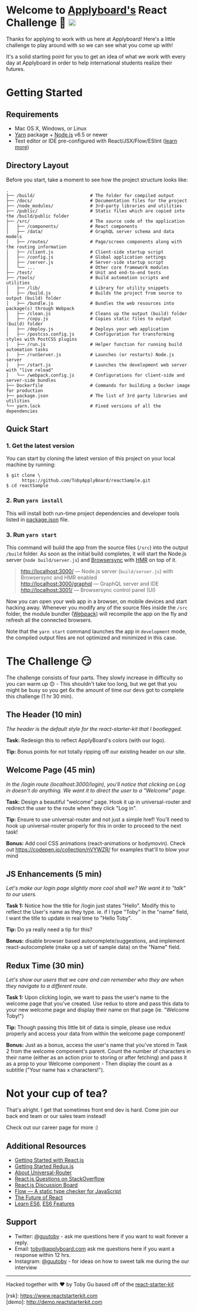 # Welcome to [Applyboard's](http://applyboard.com/) React Challenge 😬 <a href="https://twitter.com/applyboard"><img src="https://img.shields.io/twitter/follow/applyboard.svg?style=social&label=Follow" height="20"></a>

Thanks for applying to work with us here at Applyboard! Here's a little challenge to play around with so we can see what you come up with! 

It's a solid starting point for you to get an idea of what we work with every day at Applyboard in order to help international students realize their futures.


# Getting Started

## Requirements

  * Mac OS X, Windows, or Linux
  * [Yarn](https://yarnpkg.com/) package + [Node.js](https://nodejs.org/) v6.5 or newer
  * Text editor or IDE pre-configured with React/JSX/Flow/ESlint ([learn more](./how-to-configure-text-editors.md))

## Directory Layout

Before you start, take a moment to see how the project structure looks like:

```
.
├── /build/                     # The folder for compiled output
├── /docs/                      # Documentation files for the project
├── /node_modules/              # 3rd-party libraries and utilities
├── /public/                    # Static files which are copied into the /build/public folder
├── /src/                       # The source code of the application
│   ├── /components/            # React components
│   ├── /data/                  # GraphQL server schema and data models
│   ├── /routes/                # Page/screen components along with the routing information
│   ├── /client.js              # Client-side startup script
│   ├── /config.js              # Global application settings
│   ├── /server.js              # Server-side startup script
│   └── ...                     # Other core framework modules
├── /test/                      # Unit and end-to-end tests
├── /tools/                     # Build automation scripts and utilities
│   ├── /lib/                   # Library for utility snippets
│   ├── /build.js               # Builds the project from source to output (build) folder
│   ├── /bundle.js              # Bundles the web resources into package(s) through Webpack
│   ├── /clean.js               # Cleans up the output (build) folder
│   ├── /copy.js                # Copies static files to output (build) folder
│   ├── /deploy.js              # Deploys your web application
│   ├── /postcss.config.js      # Configuration for transforming styles with PostCSS plugins
│   ├── /run.js                 # Helper function for running build automation tasks
│   ├── /runServer.js           # Launches (or restarts) Node.js server
│   ├── /start.js               # Launches the development web server with "live reload"
│   └── /webpack.config.js      # Configurations for client-side and server-side bundles
├── Dockerfile                  # Commands for building a Docker image for production
├── package.json                # The list of 3rd party libraries and utilities
└── yarn.lock                   # Fixed versions of all the dependencies
```

## Quick Start

### 1. Get the latest version

You can start by cloning the latest version of this project on your
local machine by running:

```shell
$ git clone \
      https://github.com/TobyApplyBoard/reactSample.git
$ cd reactSample
```


### 2. Run `yarn install`

This will install both run-time project dependencies and developer tools listed
in [package.json](../package.json) file.

### 3. Run `yarn start`

This command will build the app from the source files (`/src`) into the output
`/build` folder. As soon as the initial build completes, it will start the
Node.js server (`node build/server.js`) and [Browsersync](https://browsersync.io/)
with [HMR](https://webpack.github.io/docs/hot-module-replacement) on top of it.

> [http://localhost:3000/](http://localhost:3000/) — Node.js server (`build/server.js`)
  with Browsersync and HMR enabled<br>
> [http://localhost:3000/graphql](http://localhost:3000/graphql) — GraphQL server and IDE<br>
> [http://localhost:3001/](http://localhost:3001/) — Browsersync control panel (UI)

Now you can open your web app in a browser, on mobile devices and start
hacking away. Whenever you modify any of the source files inside the `/src` folder,
the module bundler ([Webpack](http://webpack.github.io/)) will recompile the
app on the fly and refresh all the connected browsers.

Note that the `yarn start` command launches the app in `development` mode,
the compiled output files are not optimized and minimized in this case.


# The Challenge 😏

The challenge consists of four parts. They slowly increase in difficulty so you can warm up 😊 - This shouldn't take too long, but we get that you might be busy so you get 6x the amount of time our devs got to complete this challenge (1 hr 30 min).

## The Header (10 min)
<i>The header is the default style for the react-starter-kit that I bootlegged.</i>

**Task:**
Redesign this to reflect ApplyBoard's colors (with our logo). 

**Tip:** Bonus points for not totally ripping off our existing header on our site.

## Welcome Page (45 min)
<i>In the /login route (localhost:3000/login), you'll notice that clicking on Log in doesn't do anything. We want it to direct the user to a "Welcome" page.</i>

**Task:** Design a beautiful "welcome" page. Hook it up in universal-router and redirect the user to the route when they click "Log in". 

**Tip:** Ensure to use universal-router and not just a simple href! You'll need to hook up universal-router properly for this in order to proceed to the next task!

**Bonus:**
Add cool CSS animations (react-animations or bodymovin). Check out https://codepen.io/collection/nVYWZR/ for examples that'll to blow your mind


## JS Enhancements (5 min)
<i>Let's make our login page slightly more cool shall we? We want it to "talk" to our users.</i>

**Task 1:** Notice how the title for /login just states "Hello". Modify this to reflect the User's name as they type. ie. if I type "Toby" in the "name" field, I want the title to update in real time to "Hello Toby".

**Tip:** Do ya really need a tip for this?

**Bonus:** disable browser based autocomplete/suggestions, and implement react-autocomplete (make up a set of sample data) on the "Name" field.

## Redux Time (30 min)
<i>  Let's show our users that we care and can remember who they are when they navigate to a different route.</i>

**Task 1:** Upon clicking login, we want to pass the user's name to the welcome page that you've created. Use redux to store and pass this data to your new welcome page and display their name on that page (ie. "Welcome Toby!")

**Tip:** Though passing this little bit of data is simple, please use redux properly and access your data from within the welcome page component!

**Bonus:** Just as a bonus, access the user's name that you've stored in Task 2 from the welcome component's parent. Count the number of characters in their name (either as an action prior to storing or after fetching) and pass it as a prop to your Welcome component - Then display the count as a subtitle ("Your name has x characters!").
 



# Not your cup of tea?

That's alright. I get that sometimes front end dev is hard. Come join our back end team or our sales team instead!

Check out our career page for more :)


## Additional Resources

  * [Getting Started with React.js](http://facebook.github.io/react/)
  * [Getting Started Redux.js](http://redux.js.org/)
  * [About Universal-Router](https://github.com/kriasoft/universal-router)
  * [React.js Questions on StackOverflow](http://stackoverflow.com/questions/tagged/reactjs)
  * [React.js Discussion Board](https://discuss.reactjs.org/)
  * [Flow — A static type checker for JavaScript](http://flowtype.org/)
  * [The Future of React](https://github.com/reactjs/react-future)
  * [Learn ES6](https://babeljs.io/docs/learn-es6/), [ES6 Features](https://github.com/lukehoban/es6features#readme)




## Support
  * Twitter: [@guutoby](twitter.com/guutoby) - ask me questions here if you want to wait forever a reply.
  * Email: toby@applyboard.com ask me questions here if you want a response within 12 hrs.
  * Instagram: [@guutoby](https://instagram.com/guutoby) - for ideas on how to sweet talk me during the our interview
  




---
Hacked together with ♥ by Toby Gu based off of the [react-starter-kit](https://github.com/kriasoft/react-starter-kit)

\[rsk]: https://www.reactstarterkit.com 
<br>
\[demo]: http://demo.reactstarterkit.com
<br>

